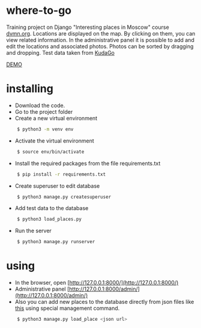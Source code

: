 # where-to-go
Training project on Django "Interesting places in Moscow" course [dvmn.org](https://dvmn.org).
Locations are displayed on the map. By clicking on them, you can view related information. 
In the administrative panel it is possible to add and edit the locations and associated photos. 
Photos can be sorted by dragging and dropping. 
Test data taken from [KudaGo](https://kudago.com/)

[DEMO](http://wheretogo.pythonanywhere.com/)
# installing
* Download the code.
* Go to the project folder
* Create a new virtual environment
```bash
    $ python3 -m venv env
```
* Activate the virtual environment
```bash
    $ source env/bin/activate
```
* Install the required packages from the file requirements.txt
```bash
    $ pip install -r requirements.txt
```
* Create superuser to edit database
```bash
    $ python3 manage.py createsuperuser
````
* Add test data to the database
```bash
	$ python3 load_places.py
````
* Run the server
```bash
    $ python3 manage.py runserver
````
# using
* In the browser, open [http://127.0.0.1:8000/](http://127.0.0.1:8000/)
* Administrative panel [http://127.0.0.1:8000/admin/](http://127.0.0.1:8000/admin/)
* Also you can add new places to the database directly from json files like [this](https://raw.githubusercontent.com/devmanorg/where-to-go-places/master/places/%D0%92%D0%BE%D1%80%D0%BE%D0%B1%D1%8C%D1%91%D0%B2%D1%8B%20%D0%B3%D0%BE%D1%80%D1%8B.json) using special management command.
```bash
    $ python3 manage.py load_place <json url>
````
